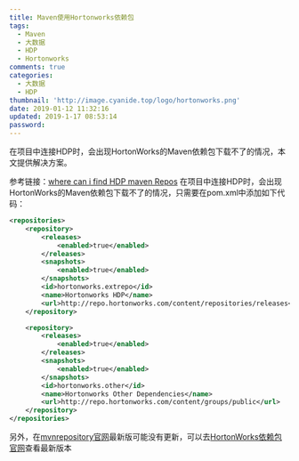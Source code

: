 ```yaml
---
title: Maven使用Hortonworks依赖包
tags:
  - Maven
  - 大数据
  - HDP
  - Hortonworks
comments: true
categories:
  - 大数据
  - HDP
thumbnail: 'http://image.cyanide.top/logo/hortonworks.png'
date: 2019-01-12 11:32:16
updated: 2019-1-17 08:53:14
password:
---
```

在项目中连接HDP时，会出现HortonWorks的Maven依赖包下载不了的情况，本文提供解决方案。
<!-- more -->
参考链接：[where can i find HDP maven Repos](https://community.hortonworks.com/questions/74655/where-can-i-find-hdp-maven-repos.html)
在项目中连接HDP时，会出现HortonWorks的Maven依赖包下载不了的情况，只需要在pom.xml中添加如下代码：
```xml
<repositories>
    <repository>
        <releases>
            <enabled>true</enabled>
        </releases>
        <snapshots>
            <enabled>true</enabled>
        </snapshots>
        <id>hortonworks.extrepo</id>
        <name>Hortonworks HDP</name>
        <url>http://repo.hortonworks.com/content/repositories/releases</url>
    </repository>

    <repository>
        <releases>
            <enabled>true</enabled>
        </releases>
        <snapshots>
            <enabled>true</enabled>
        </snapshots>
        <id>hortonworks.other</id>
        <name>Hortonworks Other Dependencies</name>
        <url>http://repo.hortonworks.com/content/groups/public</url>
    </repository>
</repositories>
```
另外，在[mvnrepository官网](https://mvnrepository.com)最新版可能没有更新，可以去[HortonWorks依赖包官网](http://repo.hortonworks.com/content/repositories/releases)查看最新版本